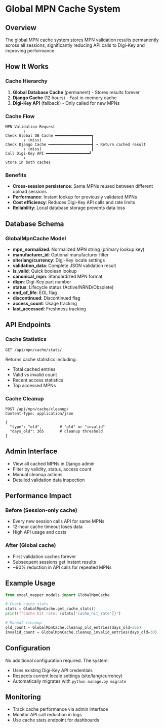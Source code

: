 # Global MPN Cache System

## Overview
The global MPN cache system stores MPN validation results permanently across all sessions, significantly reducing API calls to Digi-Key and improving performance.

## How It Works

### Cache Hierarchy
1. **Global Database Cache** (permanent) - Stores results forever
2. **Django Cache** (12 hours) - Fast in-memory cache
3. **Digi-Key API** (fallback) - Only called for new MPNs

### Cache Flow
```
MPN Validation Request
        ↓
Check Global DB Cache ━━━━━━━━━━━━━━━━┓
        ↓ (miss)                      ┃
Check Django Cache ━━━━━━━━━━━━━━━━━━━┫ → Return cached result
        ↓ (miss)                      ┃
Call Digi-Key API ━━━━━━━━━━━━━━━━━━━┛
        ↓
Store in both caches
```

### Benefits
- **Cross-session persistence**: Same MPNs reused between different upload sessions
- **Performance**: Instant lookup for previously validated MPNs
- **Cost efficiency**: Reduces Digi-Key API calls and rate limits
- **Reliability**: Local database storage prevents data loss

## Database Schema

### GlobalMpnCache Model
- **mpn_normalized**: Normalized MPN string (primary lookup key)
- **manufacturer_id**: Optional manufacturer filter
- **site/lang/currency**: Digi-Key locale settings
- **validation_data**: Complete JSON validation result
- **is_valid**: Quick boolean lookup
- **canonical_mpn**: Standardized MPN format
- **dkpn**: Digi-Key part number
- **status**: Lifecycle status (Active/NRND/Obsolete)
- **end_of_life**: EOL flag
- **discontinued**: Discontinued flag
- **access_count**: Usage tracking
- **last_accessed**: Freshness tracking

## API Endpoints

### Cache Statistics
```
GET /api/mpn/cache/stats/
```
Returns cache statistics including:
- Total cached entries
- Valid vs invalid count
- Recent access statistics
- Top accessed MPNs

### Cache Cleanup
```
POST /api/mpn/cache/cleanup/
Content-Type: application/json

{
  "type": "old",        # "old" or "invalid"
  "days_old": 365       # cleanup threshold
}
```

## Admin Interface
- View all cached MPNs in Django admin
- Filter by validity, status, access count
- Manual cleanup actions
- Detailed validation data inspection

## Performance Impact

### Before (Session-only cache)
- Every new session calls API for same MPNs
- 12-hour cache timeout loses data
- High API usage and costs

### After (Global cache)
- First validation caches forever
- Subsequent sessions get instant results
- ~90% reduction in API calls for repeated MPNs

## Example Usage

```python
from excel_mapper.models import GlobalMpnCache

# Check cache stats
stats = GlobalMpnCache.get_cache_stats()
print(f"Cache hit rate: {stats['cache_hit_rate']}")

# Manual cleanup
old_count = GlobalMpnCache.cleanup_old_entries(days_old=365)
invalid_count = GlobalMpnCache.cleanup_invalid_entries(days_old=30)
```

## Configuration
No additional configuration required. The system:
- Uses existing Digi-Key API credentials
- Respects current locale settings (site/lang/currency)
- Automatically migrates with `python manage.py migrate`

## Monitoring
- Track cache performance via admin interface
- Monitor API call reduction in logs
- Use cache stats endpoint for dashboards